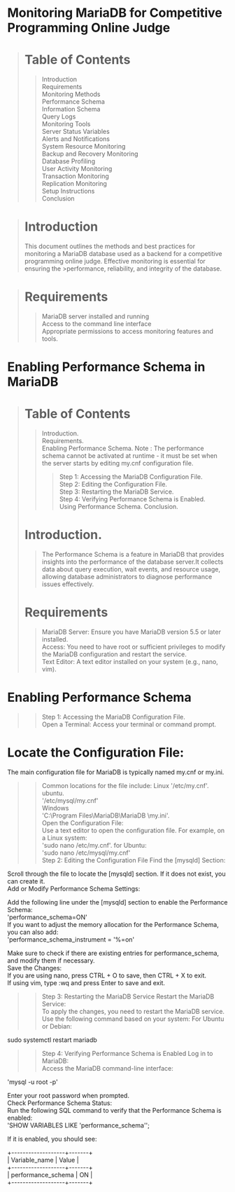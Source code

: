 # Monitoring MariaDB for Competitive Programming Online Judge
> # Table of Contents
  >>Introduction  
  >>Requirements  
  >>Monitoring Methods  
  >>Performance Schema  
  >>Information Schema  
  >>Query Logs  
  >>Monitoring Tools  
  >>Server Status Variables  
  >>Alerts and Notifications  
  >>System Resource Monitoring  
  >>Backup and Recovery Monitoring  
  >>Database Profiling  
  >>User Activity Monitoring  
  >>Transaction Monitoring  
  >>Replication Monitoring  
>Setup Instructions  
  >>Conclusion
  
># Introduction
>This document outlines the methods and best practices for monitoring a MariaDB database used as a backend for a competitive programming online judge.   Effective monitoring is essential for ensuring the >performance, reliability, and integrity of the database.

># Requirements
>>MariaDB server installed and running  
>>Access to the command line interface  
>>Appropriate permissions to access monitoring features and tools.

# Enabling Performance Schema in MariaDB
> # Table of Contents
>> Introduction.  
>>Requirements.  
>>Enabling Performance Schema.
>> Note : The performance schema cannot be activated at runtime - it must be set when the server starts by editing my.cnf configuration file.  
>>>Step 1: Accessing the MariaDB Configuration File.  
>>>Step 2: Editing the Configuration File.  
>>>Step 3: Restarting the MariaDB Service.  
>>>Step 4: Verifying Performance Schema is Enabled.  
>>Using Performance Schema.
>>Conclusion.  
> # Introduction.  
>>The Performance Schema is a feature in MariaDB that provides insights into the performance of the database server.It collects data about query execution, wait events, and resource usage, allowing database administrators to diagnose performance issues effectively.
> # Requirements
>>MariaDB Server: Ensure you have MariaDB version 5.5 or later installed.  
>>Access: You need to have root or sufficient privileges to modify the MariaDB configuration and restart the service.  
>>Text Editor: A text editor installed on your system (e.g., nano, vim).  

# Enabling Performance Schema
>>Step 1: Accessing the MariaDB Configuration File.  
Open a Terminal: Access your terminal or command prompt.  

# Locate the Configuration File:

The main configuration file for MariaDB is typically named my.cnf or my.ini.  
>>Common locations for the file include:
>>Linux
'/etc/my.cnf'.    
>>ubuntu.  
'/etc/mysql/my.cnf'    
>>Windows  
'C:\Program Files\MariaDB\MariaDB <version>\my.ini'.     
>Open the Configuration File:  
>Use a text editor to open the configuration file. For example, on a Linux system:    
'sudo nano /etc/my.cnf'. 
>> for Ubuntu:  
'sudo nano /etc/mysql/my.cnf'  
>> Step 2: Editing the Configuration File
Find the [mysqld] Section:

Scroll through the file to locate the [mysqld] section. If it does not exist, you can create it. <br>
Add or Modify Performance Schema Settings:

Add the following line under the [mysqld] section to enable the Performance Schema:  
'performance_schema=ON'  
If you want to adjust the memory allocation for the Performance Schema, you can also add:    
'performance_schema_instrument = '%=on'

Make sure to check if there are existing entries for performance_schema, and modify them if necessary.    
Save the Changes:  
If you are using nano, press CTRL + O to save, then CTRL + X to exit.  
If using vim, type :wq and press Enter to save and exit.  
>> Step 3: Restarting the MariaDB Service
Restart the MariaDB Service:    
To apply the changes, you need to restart the MariaDB service. Use the following command based on your system:
For Ubuntu or Debian:  

sudo systemctl restart mariadb


>>  Step 4: Verifying Performance Schema is Enabled
Log in to MariaDB:  
Access the MariaDB command-line interface:  

'mysql -u root -p'

Enter your root password when prompted.  
Check Performance Schema Status:  
Run the following SQL command to verify that the Performance Schema is enabled:  
'SHOW VARIABLES LIKE 'performance_schema'';

If it is enabled, you should see:

+-------------------+-------+  
| Variable_name     | Value |    
+-------------------+-------+  
| performance_schema | ON    |    
+-------------------+-------+  


